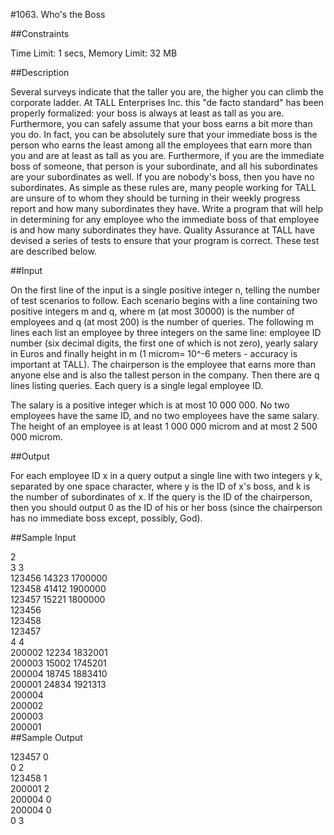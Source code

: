 #1063. Who's the Boss

##Constraints

Time Limit: 1 secs, Memory Limit: 32 MB

##Description

Several surveys indicate that the taller you are, the higher you can climb the corporate ladder. At TALL Enterprises Inc. this "de facto standard" has been properly formalized: your boss is always at least as tall as you are. Furthermore, you can safely assume that your boss earns a bit more than you do. In fact, you can be absolutely sure that your immediate boss is the person who earns the least among all the employees that earn more than you and are at least as tall as you are. Furthermore, if you are the immediate boss of someone, that person is your subordinate, and all his subordinates are your subordinates as well. If you are nobody's boss, then you have no subordinates. As simple as these rules are, many people working for TALL are unsure of to whom they should be turning in their weekly progress report and how many subordinates they have. Write a program that will help in determining for any employee who the immediate boss of that employee is and how many subordinates they have. Quality Assurance at TALL have devised a series of tests to ensure that your program is correct. These test are described below.

##Input

On the first line of the input is a single positive integer n, telling the number of test scenarios to follow. Each scenario begins with a line containing two positive integers m and q, where m (at most 30000) is the number of employees and q (at most 200) is the number of queries. The following m lines each list an employee by three integers on the same line: employee ID number (six decimal digits, the first one of which is not zero), yearly salary in Euros and finally height in m (1 microm= 10^-6 meters - accuracy is important at TALL). The chairperson is the employee that earns more than anyone else and is also the tallest person in the company. Then there are q lines listing queries. Each query is a single legal employee ID.

The salary is a positive integer which is at most 10 000 000. No two employees have the same ID, and no two employees have the same salary. The height of an employee is at least 1 000 000 microm and at most 2 500 000 microm.

##Output

For each employee ID x in a query output a single line with two integers y k, separated by one space character, where y is the ID of x's boss, and k is the number of subordinates of x. If the query is the ID of the chairperson, then you should output 0 as the ID of his or her boss (since the chairperson has no immediate boss except, possibly, God).

##Sample Input

2  
3 3  
123456 14323 1700000  
123458 41412 1900000  
123457 15221 1800000  
123456  
123458  
123457  
4 4  
200002 12234 1832001  
200003 15002 1745201  
200004 18745 1883410  
200001 24834 1921313  
200004  
200002  
200003  
200001  
##Sample Output

123457 0  
0 2  
123458 1  
200001 2  
200004 0  
200004 0  
0 3